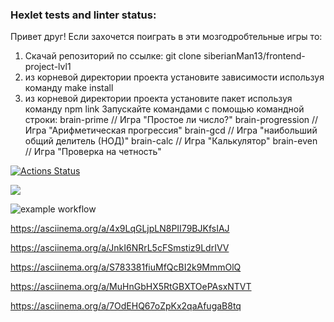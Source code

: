 ### Hexlet tests and linter status:

Привет друг! Если захочется поиграть в эти мозгодробтельные игры то:
1. Скачай репозиторий по ссылке: git clone siberianMan13/frontend-project-lvl1
2. из корневой директории проекта установите зависимости используя команду make install
3. из корневой директории проекта установите пакет используя команду npm link
Запускайте командами с помощью командной строки:
    brain-prime // Игра "Простое ли число?" 
    brain-progression // Игра "Арифметическая прогрессия"
    brain-gcd // Игра "наибольший общий делитель (НОД)"
    brain-calc // Игра "Калькулятор"
    brain-even // Игра "Проверка на четность"

[![Actions Status](https://github.com/siberianMan13/frontend-project-lvl1/workflows/hexlet-check/badge.svg)](https://github.com/siberianMan13/frontend-project-lvl1/actions)

<a href="https://codeclimate.com/github/codeclimate/codeclimate/maintainability"><img src="https://api.codeclimate.com/v1/badges/a99a88d28ad37a79dbf6/maintainability" /></a>

![example workflow](https://github.com/siberianMan13/frontend-project-lvl1/actions/workflows/app-actions.yml/badge.svg)

https://asciinema.org/a/4x9LqGLjpLN8PII79BJKfsIAJ

https://asciinema.org/a/JnkI6NRrL5cFSmstiz9LdrIVV

https://asciinema.org/a/S783381fiuMfQcBI2k9MmmOlQ

https://asciinema.org/a/MuHnGbHX5RtGBXTOePAsxNTVT

https://asciinema.org/a/7OdEHQ67oZpKx2qaAfugaB8tq